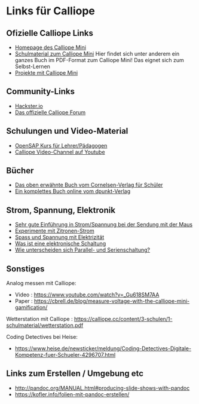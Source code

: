 
# Links für Calliope



## Ofizielle Calliope Links

* [Homepage des Calliope Mini](https://calliope.cc/)
* [Schulmaterial zum Calliope Mini](https://calliope.cc/schulen/schulmaterial) Hier findet sich unter anderem ein ganzes Buch im PDF-Format zum Calliope Mini! Das eignet sich zum Selbst-Lernen
* [Projekte mit Calliope Mini](https://calliope.cc/schulen/schulmaterial)
 

## Community-Links 

* [Hackster.io](https://www.hackster.io/calliope-mini)
* [Das offizielle Calliope Forum](https://forum.calliope.cc/)


## Schulungen und Video-Material
* [OpenSAP Kurs für Lehrer/Pädagogen](https://open.sap.com/courses/calli1?locale=de)
* [Calliope Video-Channel auf Youtube](https://www.youtube.com/channel/UC7voBbTQLtXHYfVneiq36Ig/videos)

## Bücher

* [Das oben erwähnte Buch vom Cornelsen-Verlag für Schüler](https://calliope.cc/content/3-schulen/schulmaterial2/9783066000115-gesamt_pdf.pdf)
* [Ein komplettes Buch online vom dpunkt-Verlag](https://www.dpunkt.de/calliope)
 
 
## Strom, Spannung, Elektronik
  
 * [Sehr gute Einführung in Strom/Spannung bei der Sendung mit der Maus](https://www.youtube.com/watch?v=Je22SgH8TCk)
* [Experimente mit Zitronen-Strom](https://www.simplyscience.ch/teens-experimente-feuer-strom/articles/strom-aus-der-zitrone.html?_locale=de) 
* [Spass und Spannung mit Elektrizität](https://www.simplyscience.ch/kids-experimente-feuer-strom/articles/spass-und-spannung-mit-elektrizitaet-24475.html)
* [Was ist eine elektronische Schaltung](https://www.simplyscience.ch/teens-wissen/articles/was-ist-eine-elektronische-schaltung.html)
* [Wie unterscheiden sich Parallel- und Serienschaltung?](https://www.simplyscience.ch/teens-wissen/articles/wie-unterscheiden-sich-parallel-und-serienschaltung.html)
 

## Sonstiges

Analog messen mit Calliope: 

* Video : https://www.youtube.com/watch?v=_Gu618SM7AA
* Paper : https://cbrell.de/blog/measure-voltage-with-the-calliope-mini-gamification/

Wetterstation mit Calliope : https://calliope.cc/content/3-schulen/1-schulmaterial/wetterstation.pdf

Coding Detectives bei Heise:

* https://www.heise.de/newsticker/meldung/Coding-Detectives-Digitale-Kompetenz-fuer-Schueler-4296707.html




## Links zum Erstellen / Umgebung etc

* http://pandoc.org/MANUAL.html#producing-slide-shows-with-pandoc
* https://kofler.info/folien-mit-pandoc-erstellen/

